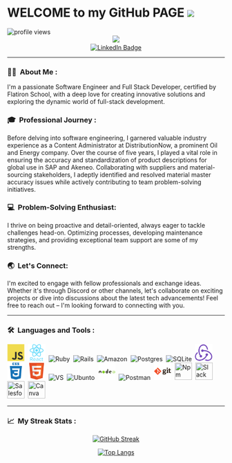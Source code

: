 


<h1>
  WELCOME to my GitHub PAGE
  <img src="https://media.giphy.com/media/hvRJCLFzcasrR4ia7z/giphy.gif" width="30px"/>
</h1>
<img src="https://komarev.com/ghpvc/?username=janicera2880&style=flat-square&color=green" alt="profile views"/>
  <div id="header" align="center">
  <img src="https://media.giphy.com/media/RN8FdaB6T1bkkI5n4I/giphy.gif" width="200"/>
</div>

<div id="badges" align="center">
  <a href="[your-linkedin-URL](https://www.linkedin.com/in/janice-alecha-15b2a5b3/)">
    <img src="https://img.shields.io/badge/LinkedIn-blue?style=for-the-badge&logo=linkedin&logoColor=white" alt="LinkedIn Badge"/>
  </a>
</div>

---


### :raising_hand_woman:  &nbsp;About Me :
I'm a passionate Software Engineer and Full Stack Developer, certified by Flatiron School, with a deep love for creating innovative solutions and exploring the dynamic world of full-stack development.

### :mortar_board: &nbsp;Professional Journey :
Before delving into software engineering, I garnered valuable industry experience as a Content Administrator at DistributionNow, a prominent Oil and Energy company. Over the course of five years, I played a vital role in ensuring the accuracy and standardization of product descriptions for global use in SAP and Akeneo. Collaborating with suppliers and material-sourcing stakeholders, I adeptly identified and resolved material master accuracy issues while actively contributing to team problem-solving initiatives.

### :computer: &nbsp;Problem-Solving Enthusiast:
I thrive on being proactive and detail-oriented, always eager to tackle challenges head-on. Optimizing processes, developing maintenance strategies, and providing exceptional team support are some of my strengths.

### :earth_asia: &nbsp;Let's Connect:
I'm excited to engage with fellow professionals and exchange ideas. Whether it's through Discord or other channels, let's collaborate on exciting projects or dive into discussions about the latest tech advancements! Feel free to reach out – I'm looking forward to connecting with you.

---

### 🛠 &nbsp;Languages and Tools :

<p>
<img src="https://github.com/devicons/devicon/blob/master/icons/javascript/javascript-original.svg" title="JavaScript" alt="JavaScript" width="40" height="40"/>&nbsp;
<img src="https://github.com/devicons/devicon/blob/master/icons/react/react-original-wordmark.svg" title="React" alt="React" width="40" height="40"/>&nbsp;
<img src="https://cdn.jsdelivr.net/gh/devicons/devicon/icons/ruby/ruby-plain-wordmark.svg" title="Ruby" alt="Ruby" width="40" height="40"/>&nbsp;   
<img src="https://cdn.jsdelivr.net/gh/devicons/devicon/icons/rails/rails-plain-wordmark.svg" title="Rails" alt="Rails" width="40" height="40"/>&nbsp;         
<img src="https://cdn.jsdelivr.net/gh/devicons/devicon/icons/amazonwebservices/amazonwebservices-original-wordmark.svg" title="Amazon" alt="Amazon" width="40" height="40"/>&nbsp;
<img src="https://cdn.jsdelivr.net/gh/devicons/devicon/icons/postgresql/postgresql-plain-wordmark.svg" title="Postgres" alt="Postgres" width="40" height="40"/>&nbsp;  
<img src="https://cdn.jsdelivr.net/gh/devicons/devicon/icons/sqlite/sqlite-original-wordmark.svg" title="SQLite" alt="SQLite" width="40" height="40"/>&nbsp;  
<img src="https://github.com/devicons/devicon/blob/master/icons/redux/redux-original.svg" title="Redux" alt="Redux " width="40" height="40"/>&nbsp;
<img src="https://github.com/devicons/devicon/blob/master/icons/css3/css3-plain-wordmark.svg"  title="CSS3" alt="CSS" width="40" height="40"/>&nbsp;
<img src="https://github.com/devicons/devicon/blob/master/icons/html5/html5-original.svg" title="HTML5" alt="HTML" width="40" height="40"/>&nbsp;
<img src="https://cdn.jsdelivr.net/gh/devicons/devicon/icons/vscode/vscode-original-wordmark.svg" title="VS" alt="VS" width="40" height="40"/>&nbsp;
<img src="https://cdn.jsdelivr.net/gh/devicons/devicon/icons/ubuntu/ubuntu-plain-wordmark.svg" title="Ubuntu"  alt="Ubunto" width="40" height="40"/>&nbsp;
<img src="https://github.com/devicons/devicon/blob/master/icons/nodejs/nodejs-original-wordmark.svg" title="NodeJS" alt="NodeJS" width="40" height="40"/>&nbsp;
<img src="https://www.vectorlogo.zone/logos/getpostman/getpostman-icon.svg" title="Postman"  alt="Postman" width="40" height="40"/>&nbsp;
<img src="https://github.com/devicons/devicon/blob/master/icons/git/git-original-wordmark.svg" title="Git" **alt="Git" width="40" height="40"/>&nbsp;
<img src="https://cdn.jsdelivr.net/gh/devicons/devicon/icons/npm/npm-original-wordmark.svg" title="Npm" **alt="Npm" width="40" height="40"/>&nbsp;
<img src="https://cdn.jsdelivr.net/gh/devicons/devicon/icons/slack/slack-original-wordmark.svg" title="Slack" **alt="Slack" width="40" height="40"/>&nbsp;
<img src="https://cdn.jsdelivr.net/gh/devicons/devicon/icons/salesforce/salesforce-original.svg" title="Salesforce" **alt="Salesforce" width="40" height="40"/>&nbsp;
<img src="https://cdn.jsdelivr.net/gh/devicons/devicon/icons/canva/canva-original.svg" title="Canva" **alt="Canva" width="40" height="40"/>&nbsp;
          
</p>

---

### :chart_with_upwards_trend: &nbsp;My Streak Stats :

<div align="center">

[![GitHub Streak](http://github-readme-streak-stats.herokuapp.com?user=janicera2880&theme=radical)](https://git.io/streak-stats)

[![Top Langs](https://github-readme-stats.vercel.app/api/top-langs/?username=janicera2880&layout=compact&theme=vision-friendly-dark)](https://github.com/janicera2880/github-readme-stats)

</div>


